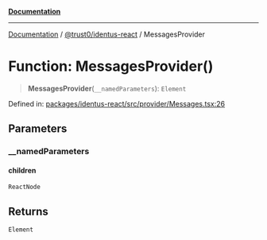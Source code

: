 [**Documentation**](../../../README.md)

***

[Documentation](../../../README.md) / [@trust0/identus-react](../README.md) / MessagesProvider

# Function: MessagesProvider()

> **MessagesProvider**(`__namedParameters`): `Element`

Defined in: [packages/identus-react/src/provider/Messages.tsx:26](https://github.com/trust0-project/identus/blob/f7e291dc27e0a0628a342c2fed06e0100c47f55a/packages/identus-react/src/provider/Messages.tsx#L26)

## Parameters

### \_\_namedParameters

#### children

`ReactNode`

## Returns

`Element`
